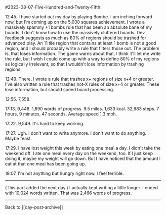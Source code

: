 #2023-08-07-Five-Hundred-and-Twenty-Fifth

12:45.  I have started out my day by playing Bombe.  I am inching forward now, but I'm coming up on the 5,000 squares achievement.  I wrote a massively spammy +1 bombs rule that has been an absolute bane of my boards.  I don't know how to use the massively cluttered boards.  Dev feedback suggests as much as 80% of regions should be trashed for advanced play.  An 11 tile region that contains at least 1 bomb is not a good region, and I should probably write a rule that filters those out.  The problem is, that loses information.  The game warns about that.  I think it'll let me write the rule, but I wish I could come up with a way to define 80% of my regions as logically irrelevant, so that I wouldn't lose information by trashing regions.

12:49.  There.  I wrote a rule that trashes x+ regions of size x+4 or greater.  I've also written a rule that trashes not-X rules of size x+4 or greater.  These lose information, but should speed board processing.

12:55.  7,558.

17:13.  9,448.  1,890 words of progress.  9.5 miles.  1,633 kcal.  32,983 steps.  7 hours, 9 minutes, 47 seconds.  Average speed 1.3 mph.

17:22.  9,549.  It's hard to keep working.

17:27.  Ugh.  I don't want to write anymore.  I don't want to do anything.  Maybe feast.

17:29.  I have lost weight this week by eating one meal a day.  I didn't take the weekend off.  I ate one meal every day on the weekend, too.  If I just keep doing it, maybe my weight will go down.  But I have noticed that the amount I eat at that one meal has been going up.

18:07.  I'm not anything but hungry right now.  I feel terrible.

---
(This part added the next day.)  I actually kept writing a little longer.  I ended with 10,024 words written.  That was 2,466 words of progress.

---
Back to [[day-post-archive]]